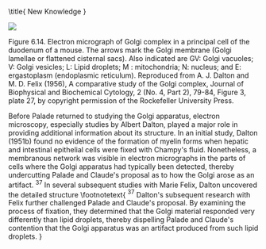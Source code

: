 \title{
New Knowledge
}

![](https://cdn.mathpix.com/cropped/2024_07_05_93bdd2ac932c3f0af49fg-1.jpg?height=876&width=1106&top_left_y=204&top_left_x=207)

Figure 6.14. Electron micrograph of Golgi complex in a principal cell of the duodenum of a mouse. The arrows mark the Golgi membrane (Golgi lamellae or flattened cisternal sacs). Also indicated are GV: Golgi vacuoles; V: Golgi vesicles; L: Lipid droplets; $\mathrm{M}$ : mitochondria; N: nucleus; and E: ergastoplasm (endoplasmic reticulum). Reproduced from A. J. Dalton and M. D. Felix (1956), A comparative study of the Golgi complex, Journal of Biophysical and Biochemical Cytology, 2 (No. 4, Part 2), 79-84, Figure 3, plate 27, by copyright permission of the Rockefeller University Press.

Before Palade returned to studying the Golgi apparatus, electron microscopy, especially studies by Albert Dalton, played a major role in providing additional information about its structure. In an initial study, Dalton (1951b) found no evidence of the formation of myelin forms when hepatic and intestinal epithelial cells were fixed with Champy's fluid. Nonetheless, a membranous network was visible in electron micrographs in the parts of cells where the Golgi apparatus had typically been detected, thereby undercutting Palade and Claude's proposal as to how the Golgi arose as an artifact. ${ }^{37}$ In several subsequent studies with Marie Felix, Dalton uncovered the detailed structure
\footnotetext{
${ }^{37}$ Dalton's subsequent research with Felix further challenged Palade and Claude's proposal. By examining the process of fixation, they determined that the Golgi material responded very differently than lipid droplets, thereby dispelling Palade and Claude's contention that the Golgi apparatus was an artifact produced from such lipid droplets.
}